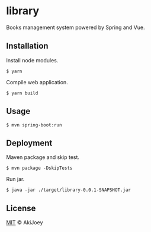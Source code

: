# library

Books management system powered by Spring and Vue.

## Installation

Install node modules.

`$ yarn`

Compile web application.

`$ yarn build`

## Usage

`$ mvn spring-boot:run`

## Deployment

Maven package and skip test.

`$ mvn package -DskipTests`

Run jar.

`$ java -jar ./target/library-0.0.1-SNAPSHOT.jar`

## License

[MIT](https://github.com/akijoey/library/blob/master/LICENSE) © AkiJoey
